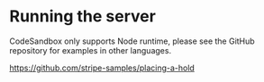 # Running the server

CodeSandbox only supports Node runtime, please see the GitHub repository for examples in other languages.

https://github.com/stripe-samples/placing-a-hold
